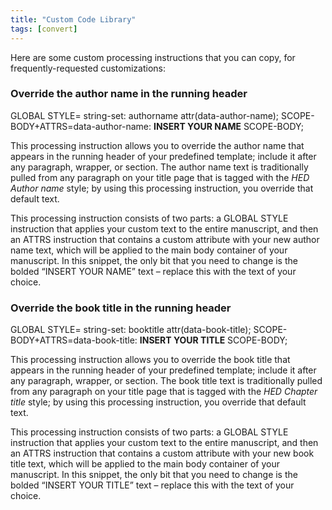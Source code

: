 ```yaml
---
title: "Custom Code Library"
tags: [convert]
---
```

 
<html><body><section data-type="appendix" class="hsecappendix" data-hederis-type="hsecappendix" id="custom-style-library" data-pi-attrs="id: custom-style-library; data-tags: convert;" role="doc-appendix" data-tags="convert" data-author-name=" " data-book-title=" " title="Custom Code Library"><p class="hblkp" data-hederis-type="hblkp" id="pYv44YS7d">Here are some custom processing instructions that you can copy, for frequently-requested customizations:</p><section class="hwprsubsection" data-hederis-type="hwprsubsection" id="pxSGDv11s" data-type="subsection" title="Override the author name in the running header"><h1 data-hederis-type="hblktitle" class="hblktitle" id="p3wkOPrBk">Override the author name in the running header</h1><div class="hwprliteral" data-hederis-type="hwprliteral" id="pC2X5IdDF" data-type="programlisting" role="doc-example"><p class="hblkcode" data-hederis-type="hblkcode" id="pxdUgfJPx">GLOBAL STYLE= string-set: authorname attr(data-author-name); SCOPE-BODY+ATTRS=data-author-name: <strong data-hederis-type="hspanstrong" id="pS77US6ZR">INSERT YOUR NAME</strong> SCOPE-BODY;</p></div><p class="hblkp" data-hederis-type="hblkp" id="pI3QSFX3o">This processing instruction allows you to override the author name that appears in the running header of your predefined template; include it after any paragraph, wrapper, or section. The author name text is traditionally pulled from any paragraph on your title page that is tagged with the <em data-hederis-type="hspanem" id="pSaRhJhYS">HED Author name</em> style; by using this processing instruction, you override that default text.</p><p class="hblkp" data-hederis-type="hblkp" id="paAIRETaT">This processing instruction consists of two parts: a GLOBAL STYLE instruction that applies your custom text to the entire manuscript, and then an ATTRS instruction that contains a custom attribute with your new author name text, which will be applied to the main body container of your manuscript. In this snippet, the only bit that you need to change is the bolded &#8220;INSERT YOUR NAME&#8221; text &#8211; replace this with the text of your choice.</p></section><section class="hwprsubsection" data-hederis-type="hwprsubsection" id="p5IdZPhj0" data-type="subsection" title="Override the book title in the running header"><h1 data-hederis-type="hblktitle" class="hblktitle" id="ptmw8DaAX">Override the book title in the running header</h1><div class="hwprliteral" data-hederis-type="hwprliteral" id="pbCM3FwiF" data-type="programlisting" role="doc-example"><p class="hblkcode" data-hederis-type="hblkcode" id="pztbYxPh4">GLOBAL STYLE= string-set: booktitle attr(data-book-title); SCOPE-BODY+ATTRS=data-book-title: <strong class="hspanstrong" data-hederis-type="hspanstrong" id="p4r1DWSX4">INSERT YOUR TITLE</strong> SCOPE-BODY;</p></div><p class="hblkp" data-hederis-type="hblkp" id="p0w99hEUs">This processing instruction allows you to override the book title that appears in the running header of your predefined template; include it after any paragraph, wrapper, or section. The book title text is traditionally pulled from any paragraph on your title page that is tagged with the <em class="hspanem" data-hederis-type="hspanem" id="pUsXapsTf">HED Chapter title</em> style; by using this processing instruction, you override that default text.</p><p class="hblkp" data-hederis-type="hblkp" id="pw2pUmMT8">This processing instruction consists of two parts: a GLOBAL STYLE instruction that applies your custom text to the entire manuscript, and then an ATTRS instruction that contains a custom attribute with your new book title text, which will be applied to the main body container of your manuscript. In this snippet, the only bit that you need to change is the bolded &#8220;INSERT YOUR TITLE&#8221; text &#8211; replace this with the text of your choice.</p></section></section></body></html>
